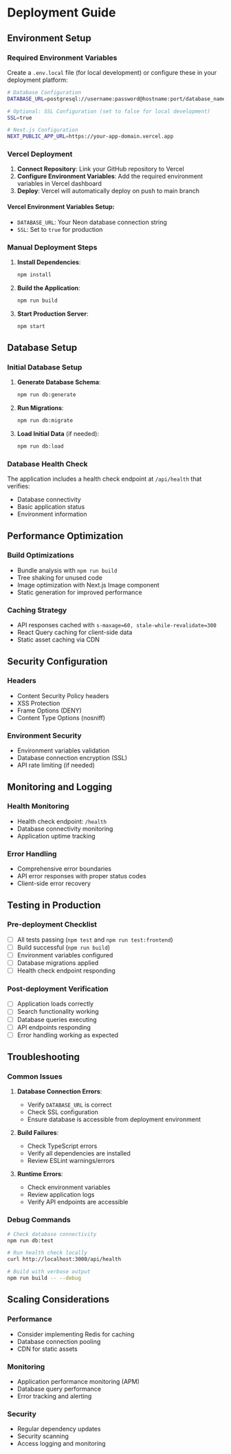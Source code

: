 # Deployment Guide

## Environment Setup

### Required Environment Variables

Create a `.env.local` file (for local development) or configure these in your deployment platform:

```bash
# Database Configuration
DATABASE_URL=postgresql://username:password@hostname:port/database_name

# Optional: SSL Configuration (set to false for local development)
SSL=true

# Next.js Configuration
NEXT_PUBLIC_APP_URL=https://your-app-domain.vercel.app
```

### Vercel Deployment

1. **Connect Repository**: Link your GitHub repository to Vercel
2. **Configure Environment Variables**: Add the required environment variables in Vercel dashboard
3. **Deploy**: Vercel will automatically deploy on push to main branch

#### Vercel Environment Variables Setup:

- `DATABASE_URL`: Your Neon database connection string
- `SSL`: Set to `true` for production

### Manual Deployment Steps

1. **Install Dependencies**:

   ```bash
   npm install
   ```

2. **Build the Application**:

   ```bash
   npm run build
   ```

3. **Start Production Server**:
   ```bash
   npm start
   ```

## Database Setup

### Initial Database Setup

1. **Generate Database Schema**:

   ```bash
   npm run db:generate
   ```

2. **Run Migrations**:

   ```bash
   npm run db:migrate
   ```

3. **Load Initial Data** (if needed):
   ```bash
   npm run db:load
   ```

### Database Health Check

The application includes a health check endpoint at `/api/health` that verifies:

- Database connectivity
- Basic application status
- Environment information

## Performance Optimization

### Build Optimizations

- Bundle analysis with `npm run build`
- Tree shaking for unused code
- Image optimization with Next.js Image component
- Static generation for improved performance

### Caching Strategy

- API responses cached with `s-maxage=60, stale-while-revalidate=300`
- React Query caching for client-side data
- Static asset caching via CDN

## Security Configuration

### Headers

- Content Security Policy headers
- XSS Protection
- Frame Options (DENY)
- Content Type Options (nosniff)

### Environment Security

- Environment variables validation
- Database connection encryption (SSL)
- API rate limiting (if needed)

## Monitoring and Logging

### Health Monitoring

- Health check endpoint: `/health`
- Database connectivity monitoring
- Application uptime tracking

### Error Handling

- Comprehensive error boundaries
- API error responses with proper status codes
- Client-side error recovery

## Testing in Production

### Pre-deployment Checklist

- [ ] All tests passing (`npm test` and `npm run test:frontend`)
- [ ] Build successful (`npm run build`)
- [ ] Environment variables configured
- [ ] Database migrations applied
- [ ] Health check endpoint responding

### Post-deployment Verification

- [ ] Application loads correctly
- [ ] Search functionality working
- [ ] Database queries executing
- [ ] API endpoints responding
- [ ] Error handling working as expected

## Troubleshooting

### Common Issues

1. **Database Connection Errors**:
   - Verify `DATABASE_URL` is correct
   - Check SSL configuration
   - Ensure database is accessible from deployment environment

2. **Build Failures**:
   - Check TypeScript errors
   - Verify all dependencies are installed
   - Review ESLint warnings/errors

3. **Runtime Errors**:
   - Check environment variables
   - Review application logs
   - Verify API endpoints are accessible

### Debug Commands

```bash
# Check database connectivity
npm run db:test

# Run health check locally
curl http://localhost:3000/api/health

# Build with verbose output
npm run build -- --debug
```

## Scaling Considerations

### Performance

- Consider implementing Redis for caching
- Database connection pooling
- CDN for static assets

### Monitoring

- Application performance monitoring (APM)
- Database query performance
- Error tracking and alerting

### Security

- Regular dependency updates
- Security scanning
- Access logging and monitoring

```

```
